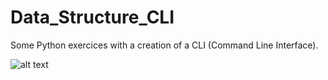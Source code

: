 # Data_Structure_CLI

Some Python exercices with a creation of a CLI (Command Line Interface).

![alt text](https://i.ibb.co/5RzVT87/CLI.jpg)
